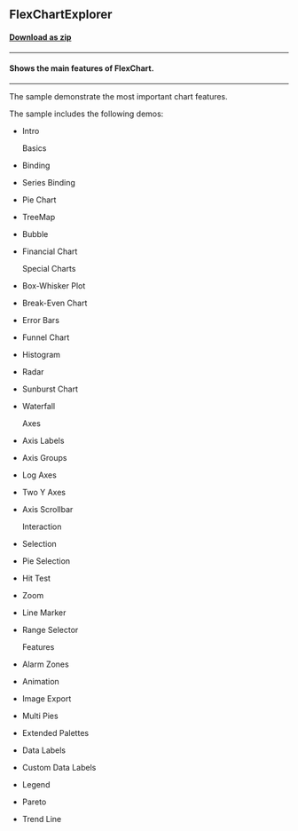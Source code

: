 ## FlexChartExplorer
#### [Download as zip](https://grapecity.github.io/DownGit/#/home?url=https://github.com/GrapeCity/ComponentOne-WinUI-Samples/tree/master/NET_8/Chart/FlexChartExplorer)
____
#### Shows the main features of FlexChart.
____
The sample demonstrate the most important chart features.

The sample includes the following demos:


* Intro

  Basics

* Binding
* Series Binding
* Pie Chart
* TreeMap
* Bubble
* Financial Chart
  
  Special Charts

* Box-Whisker Plot
* Break-Even Chart
* Error Bars
* Funnel Chart
* Histogram
* Radar
* Sunburst Chart
* Waterfall

  Axes

* Axis Labels
* Axis Groups
* Log Axes
* Two Y Axes
* Axis Scrollbar

  Interaction

* Selection
* Pie Selection
* Hit Test
* Zoom
* Line Marker
* Range Selector

  Features

* Alarm Zones
* Animation
* Image Export
* Multi Pies
* Extended Palettes
* Data Labels
* Custom Data Labels
* Legend
* Pareto
* Trend Line
